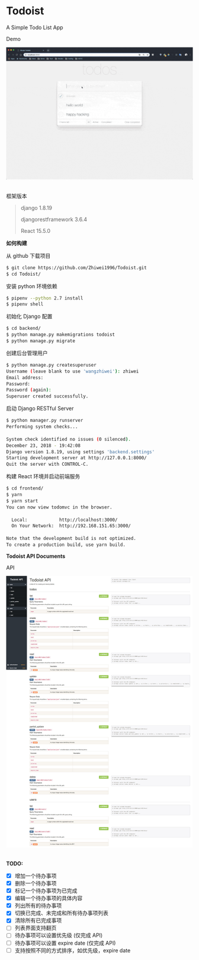 # Todoist
A Simple Todo List App

Demo

<div align="center"> <img src="./pics/todoist.gif" width="800"/> </div><br>

框架版本
> django 1.8.19
> 
> djangorestframework 3.6.4
> 
> React 15.5.0

**如何构建**

从 github 下载项目
```bash
$ git clone https://github.com/Zhiwei1996/Todoist.git
$ cd Todoist/
```

安装 python 环境依赖
```bash
$ pipenv --python 2.7 install
$ pipenv shell
```

初始化 Django 配置
```bash
$ cd backend/
$ python manage.py makemigrations todoist
$ python manage.py migrate
```

创建后台管理用户
```bash
$ python manage.py createsuperuser
Username (leave blank to use 'wangzhiwei'): zhiwei
Email address:
Password:
Password (again):
Superuser created successfully.
```

启动 Django RESTful Server
```bash
$ python manager.py runserver
Performing system checks...

System check identified no issues (0 silenced).
December 23, 2018 - 19:42:08
Django version 1.8.19, using settings 'backend.settings'
Starting development server at http://127.0.0.1:8000/
Quit the server with CONTROL-C.
```

构建 React 环境并启动前端服务
```bash
$ cd frontend/
$ yarn
$ yarn start
You can now view todomvc in the browser.

  Local:            http://localhost:3000/
  On Your Network:  http://192.168.151.65:3000/

Note that the development build is not optimized.
To create a production build, use yarn build.
```

**Todoist API Documents**

API
<div align="center"> <img src="./pics/Todoist API.png" /> </div><br>


**TODO:**

- [x] 增加一个待办事项
- [x] 删除一个待办事项
- [x] 标记一个待办事项为已完成
- [x] 编辑一个待办事项的具体内容
- [x] 列出所有的待办事项
- [x] 切换已完成、未完成和所有待办事项列表
- [x] 清除所有已完成事项
- [ ] 列表界面支持翻页
- [ ] 待办事项可以设置优先级 (仅完成 API)
- [ ] 待办事项可以设置 expire date (仅完成 API)
- [ ] 支持按照不同的方式排序，如优先级，expire date
